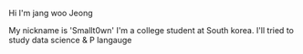 Hi I'm jang woo Jeong 

My nickname is 'Smallt0wn' I'm a college student at South korea. I'll tried to study data science & P langauge

